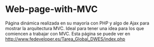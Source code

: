 # Web-page-with-MVC
Página dinámica realizada en su mayoría con PHP y algo de Ajax  para mostrar la arquitectura MVC.
Ideal para tener una idea para los que comiencen a trabajar con MVC.
Esta página se puede ver en http://www.fedeveloper.es/Tarea_Global_DWES/index.php
